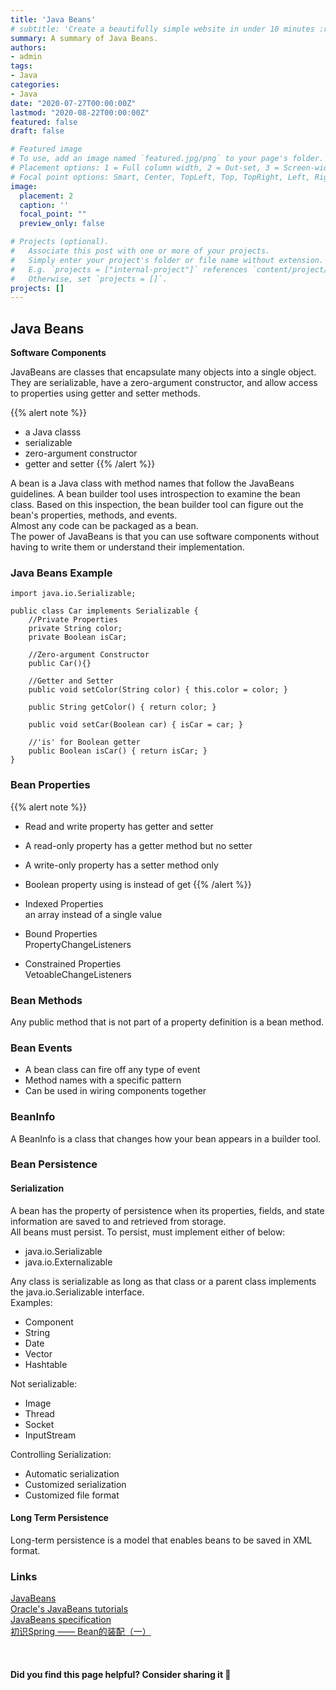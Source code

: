 ```yaml
---
title: 'Java Beans'
# subtitle: 'Create a beautifully simple website in under 10 minutes :rocket:'
summary: A summary of Java Beans.
authors:
- admin
tags:
- Java
categories:
- Java
date: "2020-07-27T00:00:00Z"
lastmod: "2020-08-22T00:00:00Z"
featured: false
draft: false

# Featured image
# To use, add an image named `featured.jpg/png` to your page's folder.
# Placement options: 1 = Full column width, 2 = Out-set, 3 = Screen-width
# Focal point options: Smart, Center, TopLeft, Top, TopRight, Left, Right, BottomLeft, Bottom, BottomRight
image:
  placement: 2
  caption: ''
  focal_point: ""
  preview_only: false

# Projects (optional).
#   Associate this post with one or more of your projects.
#   Simply enter your project's folder or file name without extension.
#   E.g. `projects = ["internal-project"]` references `content/project/deep-learning/index.md`.
#   Otherwise, set `projects = []`.
projects: []
---
```


## Java Beans

**Software Components**  

JavaBeans are classes that encapsulate many objects into a single object. They are serializable, have a zero-argument constructor, and allow access to properties using getter and setter methods. 

{{% alert note %}}
- a Java classs 
- serializable
- zero-argument constructor
- getter and setter
{{% /alert %}}

A bean is a Java class with method names that follow the JavaBeans guidelines. A bean builder tool uses introspection to examine the bean class. Based on this inspection, the bean builder tool can figure out the bean's properties, methods, and events.  
Almost any code can be packaged as a bean.   
The power of JavaBeans is that you can use software components without having to write them or understand their implementation.  

### Java Beans Example

    import java.io.Serializable;

    public class Car implements Serializable {
        //Private Properties
        private String color;
        private Boolean isCar;

        //Zero-argument Constructor
        public Car(){}

        //Getter and Setter
        public void setColor(String color) { this.color = color; }
        
        public String getColor() { return color; }
        
        public void setCar(Boolean car) { isCar = car; }

        //'is' for Boolean getter
        public Boolean isCar() { return isCar; }
    }

### Bean Properties

{{% alert note %}}
- Read and write property has getter and setter 
- A read-only property has a getter method but no setter
- A write-only property has a setter method only
- Boolean property using is instead of get
{{% /alert %}}

- Indexed Properties  
an array instead of a single value
- Bound Properties  
PropertyChangeListeners
- Constrained Properties  
VetoableChangeListeners

### Bean Methods

Any public method that is not part of a property definition is a bean method. 

### Bean Events

- A bean class can fire off any type of event
- Method names with a specific pattern
- Can be used in wiring components together

### BeanInfo

A BeanInfo is a class that changes how your bean appears in a builder tool.

### Bean Persistence

#### Serialization

A bean has the property of persistence when its properties, fields, and state information are saved to and retrieved from storage.  
All beans must persist. To persist, must implement either of below:  
- java.io.Serializable
- java.io.Externalizable

Any class is serializable as long as that class or a parent class implements the java.io.Serializable interface.  
Examples:  
- Component
- String
- Date
- Vector
- Hashtable

Not serializable:  
- Image
- Thread
- Socket
- InputStream

Controlling Serialization:  
- Automatic serialization
- Customized serialization
- Customized file format

#### Long Term Persistence

Long-term persistence is a model that enables beans to be saved in XML format.

### Links
[JavaBeans](https://en.wikipedia.org/wiki/JavaBeans)  
[Oracle's JavaBeans tutorials](http://download.oracle.com/javase/tutorial/javabeans/)  
[JavaBeans specification](http://www.oracle.com/technetwork/java/javase/documentation/spec-136004.html)  
[初识Spring —— Bean的装配（一）](https://juejin.im/post/6844903618567471112)  

<br>

#### Did you find this page helpful? Consider sharing it 🙌
